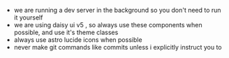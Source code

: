 - we are running a dev server in the background so you don't need to run it yourself
- we are using daisy ui v5 , so always use these components when possible, and use it's theme classes
- always use astro lucide icons when possible
- never make git commands like commits unless i explicitly instruct you to
